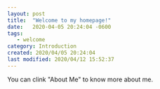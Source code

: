 ```yaml
---
layout: post
title:  "Welcome to my homepage!"
date:   2020-04-05 20:24:04 -0600
tags:
   - welcome
category: Introduction
created: 2020/04/05 20:24:04
last modified: 2020/04/12 15:52:37
---
```


You can clink "About Me" to know more about me.
